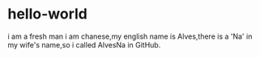 # hello-world
i am a fresh man
i am chanese,my english name is Alves,there is a 'Na' in my wife's name,so i called AlvesNa in GitHub.
